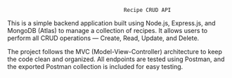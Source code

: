                                          Recipe CRUD API

This is a simple backend application built using Node.js, Express.js, and MongoDB (Atlas) to manage a collection of recipes. It allows users to perform all CRUD operations — Create, Read, Update, and Delete.

The project follows the MVC (Model-View-Controller) architecture to keep the code clean and organized. All endpoints are tested using Postman, and the exported Postman collection is included for easy testing.
